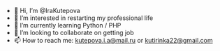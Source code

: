 - 👋 Hi, I’m @IraKutepova
- 👀 I’m interested in restarting my professional life
- 🌱 I’m currently learning Python / PHP
- 💞️ I’m looking to collaborate on getting job
- 📫 How to reach me: kutepova.i.a@mail.ru or kutirinka22@gmail.com

<!---
IraKutepova/IraKutepova is a ✨ special ✨ repository because its `README.md` (this file) appears on your GitHub profile.
You can click the Preview link to take a look at your changes.
--->
